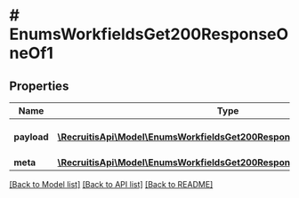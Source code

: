 # # EnumsWorkfieldsGet200ResponseOneOf1

## Properties

Name | Type | Description | Notes
------------ | ------------- | ------------- | -------------
**payload** | [**\RecruitisApi\Model\EnumsWorkfieldsGet200ResponseOneOf1PayloadInner[]**](EnumsWorkfieldsGet200ResponseOneOf1PayloadInner.md) | Takto vypadá payload s parametrem &#x60;channel_assignation[]&#x60;. | [optional]
**meta** | [**\RecruitisApi\Model\EnumsWorkfieldsGet200ResponseOneOf1Meta**](EnumsWorkfieldsGet200ResponseOneOf1Meta.md) |  | [optional]

[[Back to Model list]](../../README.md#models) [[Back to API list]](../../README.md#endpoints) [[Back to README]](../../README.md)

